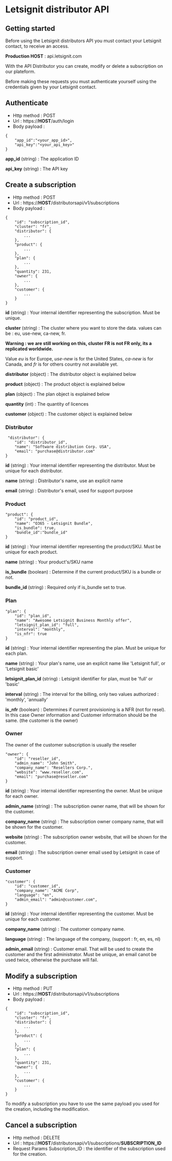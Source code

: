 # Letsignit distributor API

## Getting started
Before using the Letsignit distributors API you must contact your Letsignit contact, to receive an access.

**Production HOST** : api.letsignit.com

With the API Distributor you can create, modify or delete a subscription on our plateform.

Before making these requests you must authenticate yourself using the credentials given by your Letsignit contact.


## Authenticate
* Http method : POST
* Url : https://**HOST**/auth/login
* Body payload :
```
{
    "app_id":"<your_app_id>",
    "api_key":"<your_api_key>"
}
```
**app_id** (string) : The application ID

**api_key** (string) : The API key

## Create a subscription
* Http method : POST
* Url : https://**HOST**/distributorsapi/v1/subscriptions
* Body payload :
```
{
    "id": "subscription_id",
    "cluster": "fr",
    "distributor": {
        ...
    },
    "product": {
        ...
    },
    "plan": {
        ...
    },
    "quantity": 231,
    "owner": {
        ...
    },
    "customer": {
        ...
    }
}
```

**id** (string) : Your internal identifier representing the subscription. Must be unique.

**cluster** (string) : The cluster where you want to store the data. values can be : eu, use-new, ca-new, fr.

**Warning : we are still working on this, cluster FR is not FR only, its a replicated worldwide.**

Value *eu* is for Europe, *use-new* is for the United States, *ca-new* is for Canada, and *fr* is for others country not available yet.

**distributor** (object) : The distributor object is explained below

**product** (object) : The product object is explained below

**plan** (object) : The plan object is explained below

**quantity** (int) : The quantity of licences

**customer** (object) : The customer object is explained below


### **Distributor**
```
 "distributor": {
    "id": "distributor_id",
    "name": "Software distribution Corp. USA",
    "email": "purchase@distributor.com"
}
```
**id** (string) : Your internal identifier representing the distributor. Must be unique for each distributor.

**name** (string) : Distributor's name, use an explicit name

**email** (string) : Distributor's email, used for support purpose

### **Product**

```
"product": {
    "id": "product_id",
    "name": "O365 - Letsignit Bundle",
    "is_bundle": true,
    "bundle_id":"bundle_id"
}
```
**id** (string) : Your internal identifier representing the product/SKU. Must be unique for each product.

**name** (string) : Your product's/SKU name

**is_bundle** (boolean) : Determine if the current product/SKU is a bundle or not.

**bundle_id** (string) : Required only if is_bundle set to true.

### **Plan**
```
"plan": {
    "id": "plan_id",
    "name": "Awesome Letsignit Business Monthly offer",
    "letsignit_plan_id": "full",
    "interval": "monthly",
    "is_nfr": true
}
```
**id** (string) : Your internal identifier representing the plan. Must be unique for each plan.

**name** (string) : Your plan's name, use an explicit name like 'Letsignit full', or 'Letsignit basic'

**letsignit_plan_id** (string) : Letsignit identifier for plan, must be 'full' or 'basic'

**interval** (string) : The interval for the billing, only two values authorized : 'monthly', 'annually'

**is_nfr** (boolean) : Determines if current provisioning is a NFR (not for resel). In this case Owner information and Customer information should be the same. (the customer is the owner)

### **Owner**
The owner of the customer subscription is usually the reseller
```
"owner": {
    "id": "reseller_id",
    "admin_name": "John Smith",
    "company_name": "Resellers Corp.",
    "website": "www.reseller.com",
    "email": "purchase@reseller.com"
}
```
**id** (string) : Your internal identifier representing the owner. Must be unique for each owner.

**admin_name** (string) : The subscription owner name, that will be shown for the customer.

**company_name** (string) : The subscription owner company name, that will be shown for the customer.

**website** (string) : The subscription owner website, that will be shown for the customer.

**email** (string) : The subscription owner email used by Letsignit in case of support.

### **Customer**
```
"customer": {
    "id": "customer_id",
    "company_name": "ACME Corp",
    "language": "en",
    "admin_email": "admin@customer.com",
}
```
**id** (string) : Your internal identifier representing the customer. Must be unique for each customer.

**company_name** (string) : The customer company name.

**language** (string) : The language of the company, (support : fr, en, es, nl)

**admin_email** (string) : Customer email. That will be used to create the customer and the first administrator. Must be unique, an email canot be used twice, otherwise the purchase will fail.

## Modify a subscription
* Http method : PUT
* Url : https://**HOST**/distributorsapi/v1/subscriptions
* Body payload :
```
{
    "id": "subscription_id",
    "cluster": "fr",
    "distributor": {
        ...
    },
    "product": {
        ...
    },
    "plan": {
        ...
    },
    "quantity": 231,
    "owner": {
        ...
    },
    "customer": {
        ...
    }
}
```
To modify a subscription you have to use the same payload you used for the creation, including the modification.

## Cancel a subscription
* Http method : DELETE
* Url : https://**HOST**/distributorsapi/v1/subscriptions/**SUBSCRIPTION_ID**
* Request Params Subscription_ID : the identifier of the subscription used for the creation.